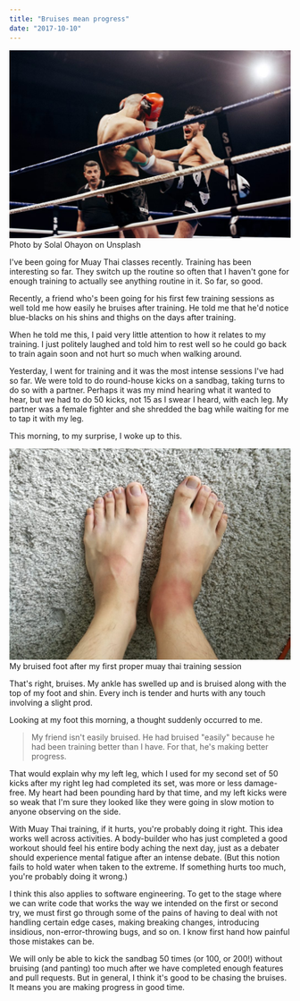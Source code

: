 ```yaml
---
title: "Bruises mean progress"
date: "2017-10-10"
---
```


![muay thai guy kicking opponent in the ring](images/solal-ohayon-202417-1024x683.jpg) Photo by Solal Ohayon on Unsplash

I've been going for Muay Thai classes recently. Training has been interesting so far. They switch up the routine so often that I haven't gone for enough training to actually see anything routine in it. So far, so good.

Recently, a friend who's been going for his first few training sessions as well told me how easily he bruises after training. He told me that he'd notice blue-blacks on his shins and thighs on the days after training.

When he told me this, I paid very little attention to how it relates to my training. I just politely laughed and told him to rest well so he could go back to train again soon and not hurt so much when walking around.

Yesterday, I went for training and it was the most intense sessions I've had so far. We were told to do round-house kicks on a sandbag, taking turns to do so with a partner. Perhaps it was my mind hearing what it wanted to hear, but we had to do 50 kicks, not 15 as I swear I heard, with each leg. My partner was a female fighter and she shredded the bag while waiting for me to tap it with my leg.

This morning, to my surprise, I woke up to this.

![bruised right foot](images/IMG_20171010_113322-1024x768.jpg) My bruised foot after my first proper muay thai training session

That's right, bruises. My ankle has swelled up and is bruised along with the top of my foot and shin. Every inch is tender and hurts with any touch involving a slight prod.

Looking at my foot this morning, a thought suddenly occurred to me.

> My friend isn't easily bruised. He had bruised "easily" because he had been training better than I have. For that, he's making better progress.

That would explain why my left leg, which I used for my second set of 50 kicks after my right leg had completed its set, was more or less damage-free. My heart had been pounding hard by that time, and my left kicks were so weak that I'm sure they looked like they were going in slow motion to anyone observing on the side.

With Muay Thai training, if it hurts, you're probably doing it right. This idea works well across activities. A body-builder who has just completed a good workout should feel his entire body aching the next day, just as a debater should experience mental fatigue after an intense debate. (But this notion fails to hold water when taken to the extreme. If something hurts too much, you're probably doing it wrong.)

I think this also applies to software engineering. To get to the stage where we can write code that works the way we intended on the first or second try, we must first go through some of the pains of having to deal with not handling certain edge cases, making breaking changes, introducing insidious, non-error-throwing bugs, and so on. I know first hand how painful those mistakes can be.

We will only be able to kick the sandbag 50 times (or 100, or 200!) without bruising (and panting) too much after we have completed enough features and pull requests. But in general, I think it's good to be chasing the bruises. It means you are making progress in good time.
